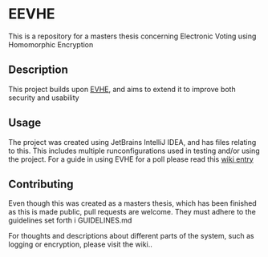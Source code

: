 # EEVHE
This is a repository for a masters thesis concerning Electronic Voting using Homomorphic Encryption

## Description
This project builds upon [EVHE](https://github.com/Ernstsen/EVHE/wiki/Running-EVHE), and aims to extend it to improve both security and usability

## Usage
The project was created using JetBrains IntelliJ IDEA, and has files relating to this. This includes multiple runconfigurations used in testing and/or using the project. 
For a guide in using EVHE for a poll please read this [wiki entry](https://github.com/Ernstsen/EVHE/wiki/Running-EVHE)

## Contributing
Even though this was created as a masters thesis, which has been finished as this is made public, pull requests are welcome.
They must adhere to the guidelines set forth i GUIDELINES.md

For thoughts and descriptions about different parts of the system, such as logging or encryption, please visit the wiki..
